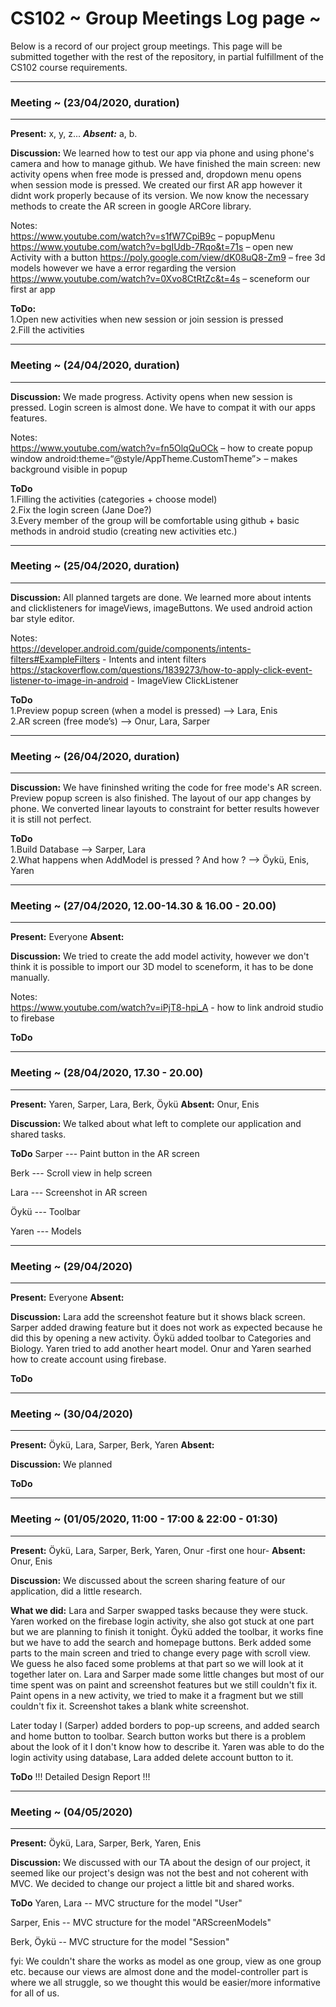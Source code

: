 # CS102 ~ Group Meetings Log page ~

Below is a record of our project group meetings. This page will be submitted together with the rest of the repository, in partial fulfillment of the CS102 course requirements.

****
### Meeting ~ (23/04/2020, duration)
****
**Present:** x, y, z...   _**Absent:**_  a, b.

**Discussion:** 
We learned how to test our app via phone and using phone's camera and how to manage github. We have finished the main screen: new activity opens when free mode is pressed and, dropdown menu opens when session mode is pressed. We created our first AR app however it didnt work properly because of its version. We now know the necessary methods to create the AR screen in google ARCore library.

Notes:              
https://www.youtube.com/watch?v=s1fW7CpiB9c – popupMenu                                 
https://www.youtube.com/watch?v=bgIUdb-7Rqo&t=71s – open new Activity with a button
https://poly.google.com/view/dK08uQ8-Zm9 – free 3d models however we have a error regarding the version
https://www.youtube.com/watch?v=0Xvo8CtRtZc&t=4s – sceneform our first ar app

**ToDo:**                              
1.Open new activities when new session or join session is pressed              
2.Fill the activities

****
### Meeting ~ (24/04/2020, duration)
****
**Discussion:** 
We made progress. Activity opens when new session is pressed. Login screen is almost done. We have to compat it with our apps features.

Notes:        
https://www.youtube.com/watch?v=fn5OlqQuOCk – how to create popup window
android:theme=“@style/AppTheme.CustomTheme”> – makes background visible in popup

**ToDo**                      
1.Filling the activities (categories + choose model)                          
2.Fix the login screen (Jane Doe?)                          
3.Every member of the group will be comfortable using github + basic methods in android studio (creating new activities etc.)      

****
### Meeting ~ (25/04/2020, duration)
****
**Discussion:** 
All planned targets are done. We learned more about intents and clicklisteners for imageViews, imageButtons. We used android action bar style editor.

Notes:     
https://developer.android.com/guide/components/intents-filters#ExampleFilters - Intents and intent filters
https://stackoverflow.com/questions/1839273/how-to-apply-click-event-listener-to-image-in-android - ImageView ClickListener

**ToDo**          
1.Preview popup screen (when a model is pressed) --> Lara, Enis                  
2.AR screen (free mode’s) --> Onur, Lara, Sarper      

****
### Meeting ~ (26/04/2020, duration)
****
**Discussion:** 
We have fininshed writing the code for free mode's AR screen. Preview popup screen is also finished. The layout of our app changes by phone. We converted linear layouts to constraint for better results however it is still not perfect.

**ToDo**     
1.Build Database --> Sarper, Lara              
2.What happens when AddModel is pressed ? And how ? --> Öykü, Enis, Yaren

****
### Meeting ~ (27/04/2020, 12.00-14.30 &  16.00 - 20.00)
****
**Present:** Everyone   **Absent:**

**Discussion:** 
We tried to create the add model activity, however we don't think it is possible to import our 3D model to sceneform, it has to be done manually.

Notes:       
https://www.youtube.com/watch?v=iPjT8-hpi_A - how to link android studio to firebase             

**ToDo**

****
### Meeting ~ (28/04/2020, 17.30 - 20.00)
****
**Present:** Yaren, Sarper, Lara, Berk, Öykü          **Absent:** Onur, Enis

**Discussion:**
We talked about what left to complete our application and shared tasks.

**ToDo**
Sarper --- Paint button in the AR screen

Berk --- Scroll view in help screen

Lara --- Screenshot in AR screen

Öykü --- Toolbar

Yaren --- Models


****
### Meeting ~ (29/04/2020)
****
**Present:** Everyone       **Absent:** 

**Discussion:**
Lara add the screenshot feature but it shows black screen. Sarper added drawing feature but it does not work as expected because he did this by opening a new activity. Öykü added toolbar to Categories and Biology. Yaren tried to add another heart model. Onur and Yaren searhed how to create account using firebase.

**ToDo**



****
### Meeting ~ (30/04/2020)
****
**Present:** Öykü, Lara, Sarper, Berk, Yaren      **Absent:** 

**Discussion:**
We planned 

**ToDo**



****
### Meeting ~ (01/05/2020, 11:00 - 17:00 & 22:00 - 01:30)
****
**Present:** Öykü, Lara, Sarper, Berk, Yaren, Onur -first one hour-       **Absent:** Onur, Enis

**Discussion:**
We discussed about the screen sharing feature of our application, did a little research.

**What we did:**
Lara and Sarper swapped tasks because they were stuck. Yaren worked on the firebase login activity, she also got stuck at one part but we are planning to finish it tonight. Öykü added the toolbar, it works fine but we have to add the search and homepage buttons. Berk added some parts to the main screen and tried to change every page with scroll view. We guess he also faced some problems at that part so we will look at it together later on. Lara and Sarper made some little changes but most of our time spent was on paint and screenshot features but we still couldn't fix it. Paint opens in a new activity, we tried to make it a fragment but we still couldn't fix it. Screenshot takes a blank white screenshot.

Later today I (Sarper) added borders to pop-up screens, and added search and home button to toolbar. Search button works but there is a problem about the look of it I don't know how to describe it. Yaren was able to do the login activity using database, Lara added delete account button to it.

**ToDo**
!!! Detailed Design Report !!!


****
### Meeting ~ (04/05/2020)
****
**Present:** Öykü, Lara, Sarper, Berk, Yaren, Enis

**Discussion:**
We discussed with our TA about the design of our project, it seemed like our project's design was not the best and not coherent with MVC. We decided to change our project a little bit and shared works.

**ToDo**
Yaren, Lara -- MVC structure for the model "User"

Sarper, Enis -- MVC structure for the model "ARScreenModels"

Berk, Öykü -- MVC structure for the model "Session" 

fyi: We couldn't share the works as model as one group, view as one group etc. because our views are almost done and the model-controller part is where we all struggle, so we thought this would be easier/more informative for all of us.

